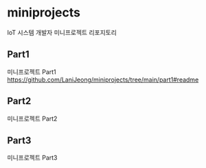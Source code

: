 # miniprojects
IoT 시스템 개발자 미니프로젝트 리포지토리


## Part1
미니프로젝트 Part1 <https://github.com/LaniJeong/miniprojects/tree/main/part1#readme>

## Part2
미니프로젝트 Part2

## Part3
미니프로젝트 Part3
